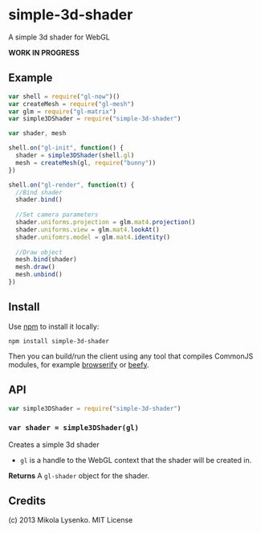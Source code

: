 simple-3d-shader
================
A simple 3d shader for WebGL

**WORK IN PROGRESS**

## Example

```javascript
var shell = require("gl-now")()
var createMesh = require("gl-mesh")
var glm = require("gl-matrix")
var simple3DShader = require("simple-3d-shader")

var shader, mesh

shell.on("gl-init", function() {
  shader = simple3DShader(shell.gl)
  mesh = createMesh(gl, require("bunny"))
})

shell.on("gl-render", function(t) {
  //Bind shader
  shader.bind()
  
  //Set camera parameters
  shader.uniforms.projection = glm.mat4.projection()
  shader.uniforms.view = glm.mat4.lookAt()
  shader.unifomrs.model = glm.mat4.identity()
  
  //Draw object
  mesh.bind(shader)
  mesh.draw()
  mesh.unbind()
})
```

## Install

Use [npm](https://npmjs.org/) to install it locally:

    npm install simple-3d-shader
    
Then you can build/run the client using any tool that compiles CommonJS modules, for example [browserify](https://github.com/substack/node-browserify) or [beefy](https://github.com/chrisdickinson/beefy).

## API

```javascript
var simple3DShader = require("simple-3d-shader")
```

### `var shader = simple3DShader(gl)`
Creates a simple 3d shader

* `gl` is a handle to the WebGL context that the shader will be created in.

**Returns** A `gl-shader` object for the shader.

## Credits
(c) 2013 Mikola Lysenko. MIT License
